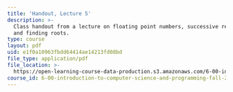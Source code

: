 ```yaml
---
title: 'Handout, Lecture 5'
description: >-
  Class handout from a lecture on floating point numbers, successive refinement,
  and finding roots.
type: course
layout: pdf
uid: e1f0a10963fbdd64414ae14213fd08bd
file_type: application/pdf
file_location: >-
  https://open-learning-course-data-production.s3.amazonaws.com/6-00-introduction-to-computer-science-and-programming-fall-2008/e1f0a10963fbdd64414ae14213fd08bd_lec5.pdf
course_id: 6-00-introduction-to-computer-science-and-programming-fall-2008
---
```

